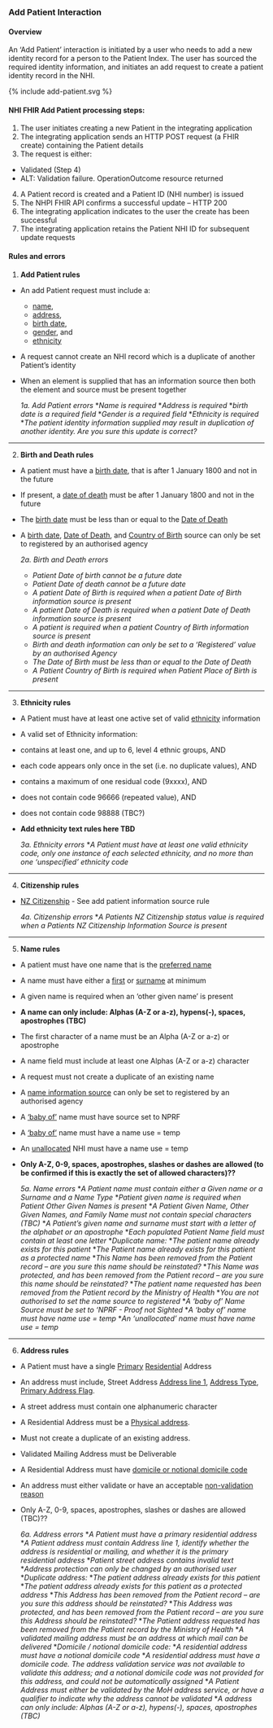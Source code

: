 

### Add Patient Interaction

#### Overview

An ‘Add Patient’ interaction is initiated by a user who needs to add a new identity record for a person to the Patient Index.
The user has sourced the required identity information, and initiates an add request to create a patient identity record in the NHI.

{% include add-patient.svg %}

#### **NHI FHIR Add Patient processing steps:**

1. The user initiates creating a new Patient in the integrating application
2. The integrating application sends an HTTP POST request (a FHIR create) containing the Patient details
3. The request is either:
 * Validated (Step 4)
 * ALT: Validation failure. OperationOutcome resource returned
4. A Patient record is created and a Patient ID (NHI number) is issued
5. The NHPI FHIR API confirms a successful update – HTTP 200
6. The integrating application indicates to the user the create has been successful
7. The integrating application retains the Patient NHI ID for subsequent update requests

#### Rules and errors

1.	**Add Patient rules**
 * An add Patient request must include a:
   * [name](/StructureDefinition-NhiPatient-definitions.html#Patient.name),
   * [address](/StructureDefinition-NhiPatient-definitions.html#Patient.address),
   * [birth date](/StructureDefinition-NhiPatient-definitions.html#Patient.birthDate),
   * [gender](/StructureDefinition-NhiPatient-definitions.html#Patient.gender), and
   * [ethnicity](/StructureDefinition-NhiPatient-definitions.html#Patient.extension:ethnicity)
 * A request cannot create an NHI record which is a duplicate of another Patient’s identity
 * When an element is supplied that has an information source then both the element and source must be present together
 
      _1a. Add Patient errors_
      *_Name is required_
      *_Address is required_
      *_birth date is a required field_
      *_Gender is a required field_
      *_Ethnicity is required_
      *_The patient identity information supplied may result in duplication of another identity. Are you sure this update is correct?_


---


2.	**Birth and Death rules**
 * A patient must have a [birth date](/StructureDefinition-NhiPatient-definitions.html#Patient.birthDate), that is after 1 January 1800 and not in the future
 * If present, a [date of death](/StructureDefinition-NhiPatient-definitions.html#Patient.deceased[x]) must be after 1 January 1800 and not in the future
 * The [birth date](/StructureDefinition-NhiPatient-definitions.html#Patient.birthDate) must be less than or equal to the [Date of Death](/StructureDefinition-NhiPatient-definitions.html#Patient.deceased[x])
 * A [birth date](/StructureDefinition-NhiPatient-definitions.html#Patient.birthDate), [Date of Death](/StructureDefinition-NhiPatient-definitions.html#Patient.deceased[x]), and [Country of Birth](/StructureDefinition-birth-place-definitions.html#Extension.extension:country) source can only be set to registered by an authorised agency

      _2a. Birth and Death errors_
      * _Patient Date of birth  cannot be a future date_
      * _Patient Date of death cannot be a future date_
      * _A patient Date of Birth is required when a patient Date of Birth information source is present_
      * _A patient Date of Death is required when a patient Date of Death information source is present_
      * _A patient is required when a patient Country of Birth information source is present_
      * _Birth and death information can only be set to a ‘Registered’ value by an authorised Agency_
      * _The Date of Birth must be less than or equal to the Date of Death_
      * _A Patient Country of Birth is required when Patient Place of Birth is present_


---


3.	**Ethnicity rules**
 * A Patient must have at least one active set of valid [ethnicity](/StructureDefinition-NhiPatient-definitions.html#Patient.extension:ethnicity) information 
 * A valid set of Ethnicity information:
  * contains at least one, and up to 6, level 4 ethnic groups, AND 
  * each code appears only once in the set (i.e. no duplicate values), AND 
  * contains a maximum of one residual code (9xxxx), AND 
  * does not contain code 96666 (repeated value), AND 
  * does not contain code 98888 (TBC?)
  * **Add ethnicity text rules here TBD**

      _3a. Ethnicity errors_
      *_A Patient must have at least one valid ethnicity code, only one instance of each selected ethnicity, and no more than one ‘unspecified’ ethnicity code_


---


4.	**Citizenship rules**
   * [NZ Citizenship](/StructureDefinition-NhiPatient-definitions.html#Patient.extension:nzCitizen) - See add patient information source rule

      _4a. Citizenship errors_
      *_A Patients NZ Citizenship status value is required when a Patients NZ Citizenship Information Source is present_


---


5.	**Name rules**
 * A patient must have one name that is the [preferred name](/StructureDefinition-NhiPatient-definitions.html#Patient.name.extension:preferred)
 * A name must have either a [first](/StructureDefinition-NhiPatient-definitions.html#Patient.name.given) or [surname](/StructureDefinition-NhiPatient-definitions.html#Patient.name.family) at minimum
 * A given name is required when an ‘other given name’ is present
 * **A name can only include: Alphas (A-Z or a-z), hypens(-), spaces, apostrophes (TBC)**
 * The first character of a name must be an Alpha (A-Z or a-z) or apostrophe
 * A name field must include at least one Alphas (A-Z or a-z) character
 * A request must not create a duplicate of an existing name
 * A [name information source](/StructureDefinition-NhiPatient-definitions.html#Patient.name.extension:information-source) can only be set to registered by an authorised agency 
 * A [‘baby of’](/StructureDefinition-NhiPatient-definitions.html#Patient.name.extension:nhi-name-use-extra) name must have source set to NPRF
 * A [‘baby of’](/StructureDefinition-NhiPatient-definitions.html#Patient.name.extension:nhi-name-use-extra) name must have a name use = temp
 * An [unallocated](/StructureDefinition-NhiPatient-definitions.html#Patient.name.extension:nhi-name-use-extra) NHI must have a name use = temp
 * **Only A-Z, 0-9, spaces, apostrophes, slashes or dashes are allowed (to be confirmed if this is exactly the set of allowed characters)??**


      _5a. Name errors_
      *_A Patient name must contain either a Given name or a Surname and a Name Type_
      *_Patient given name is required when Patient Other Given Names is present_
      *_A Patient Given Name, Other Given Names, and Family Name must not contain special characters (TBC)_
      *_A Patient’s given name and surname must start with a letter of the alphabet or an apostrophe_
      *_Each populated Patient Name field must contain at least one letter_
      *_Duplicate name:_
         *_The patient name already exists for this patient_
         *_The Patient name already exists for this patient as a protected name_
         *_This Name has been removed from the Patient record – are you sure this name should be reinstated?_
         *_This Name was protected, and has been removed from the Patient record – are you sure this name should be reinstated?_
         *_The patient name requested has been removed from the Patient record by the Ministry of Health_
      *_You are not authorised to set the name source to registered_
      *_A ‘baby of’ Name Source must be set to ‘NPRF - Proof not Sighted_
      *_A ‘baby of’ name must have name use = temp_
      *_An ‘unallocated’ name must have name use = temp_


---


6. **Address rules**
 * A Patient must have a single [Primary](/StructureDefinition-NhiPatient-definitions.html#Patient.address.extension:isPrimaryAddress) [Residential](/StructureDefinition-NhiPatient-definitions.html#Patient.address.type) Address
 * An address must include, Street Address [Address line 1](/StructureDefinition-NhiPatient-definitions.html#Patient.address.line), [Address Type](/StructureDefinition-NhiPatient-definitions.html#Patient.address.type), [Primary Address Flag](/StructureDefinition-NhiPatient-definitions.html#Patient.address.extension:isPrimaryAddress).
 * A street address must contain one alphanumeric character
 * A Residential Address must be a [Physical address](/StructureDefinition-NhiPatient-definitions.html#Patient.address.type).
 * Must not create a duplicate of an existing address.
 * Validated Mailing Address must be Deliverable
 * A Residential Address must have [domicile or notional domicile code](/StructureDefinition-NhiPatient-definitions.html#Patient.address.extension:domicile-code)
 * An address must either validate or have an acceptable [non-validation reason](/StructureDefinition-NhiPatient-definitions.html#Patient.address.extension:notValidatedAddressReason)
 * Only A-Z, 0-9, spaces, apostrophes, slashes or dashes are allowed (TBC)??


      _6a. Address errors_
      *_A Patient must have a primary residential address_
      *_A Patient address must contain Address line 1, identify whether the address is residential or mailing, and whether it is the primary residential address_
      *_Patient street address contains invalid text_
      *_Address protection can only be changed by an authorised user_
      *_Duplicate address:_
         *_The patient address already exists for this patient_
         *_The patient address already exists for this patient as a protected address_
         *_This Address has been removed from the Patient record – are you sure this address should be reinstated?_
         *_This Address was protected, and has been removed from the Patient record – are you sure this Address should be reinstated?_
         *_The Patient address requested has been removed from the Patient record by the Ministry of Health_
      *_A validated mailing address must be an address at which mail can be delivered_
      *_Domicile / notional domicile code:_
         *_A residential address must have a notional domicile code_
         *_A residential address must have a domicile code. The address validation service was not available to validate this address; and a notional domicile code was not provided for this address, and could not be automatically assigned_
      *_A Patient Address must either be validated by the MoH address service, or have a qualifier to indicate why the address cannot be validated_
      *_A address can only include: Alphas (A-Z or a-z), hypens(-), spaces, apostrophes (TBC)_
